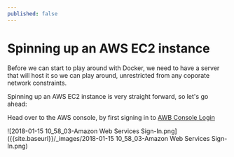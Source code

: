 ```yaml
---
published: false
---
```

# Spinning up an AWS EC2 instance

Before we can start to play around with Docker, we need to have a server that will host it so we can play around, unrestricted from any coporate network constraints.

Spinning up an AWS EC2 instance is very straight forward, so let's go ahead:

Head over to the AWS console, by first signing in to [AWB Console Login](https://console.aws.amazon.com/?nc2=h_m_mc "AWB Console Login")

![2018-01-15 10_58_03-Amazon Web Services Sign-In.png]({{site.baseurl}}/_images/2018-01-15 10_58_03-Amazon Web Services Sign-In.png)
